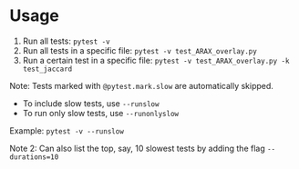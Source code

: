 # Usage

1. Run all tests: `pytest -v`
1. Run all tests in a specific file: `pytest -v test_ARAX_overlay.py`
1. Run a certain test in a specific file: `pytest -v test_ARAX_overlay.py -k test_jaccard`

Note: Tests marked with `@pytest.mark.slow` are automatically skipped.
* To include slow tests, use `--runslow`
* To run only slow tests, use `--runonlyslow`

Example: `pytest -v --runslow`

Note 2: Can also list the top, say, 10 slowest tests by adding the flag `--durations=10`
